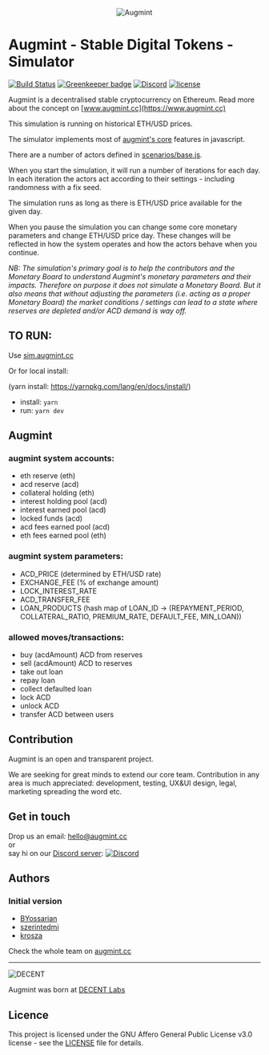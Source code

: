 <span style="display:block;text-align:center">![Augmint](http://www.augmint.cc/android-chrome-192x192.png)
</span>

# Augmint - Stable Digital Tokens - Simulator

[![Build Status](https://travis-ci.org/Augmint/augmint-sim.svg?branch=staging)](https://travis-ci.org/Augmint/augmint-sim)
[![Greenkeeper badge](https://badges.greenkeeper.io/Augmint/augmint-sim.svg)](https://greenkeeper.io/)
[![Discord](https://img.shields.io/discord/407574313810788364.svg)](https://discord.gg/PwDmsnu)
[![license](https://img.shields.io/github/license/Augmint/augmint-sim.svg)](https://github.com/Augmint/augmint-sim/blob/master/LICENSE)

Augmint is a decentralised stable cryptocurrency on Ethereum. Read more about the concept on [www.augmint.cc](https://www.augmint.cc)

This simulation is running on historical ETH/USD prices.

The simulator implements most of [augmint's core](https://github.com/Augmint/augmint-contracts) features in javascript.

There are a number of actors defined in [scenarios/base.js](https://github.com/DecentLabs/augmint-sim/blob/master/src/scenarios/base.js).

When you start the simulation, it will run a number of iterations for each day. In each iteration the actors act according to their settings - including randomness with a fix seed.

The simulation runs as long as there is ETH/USD price available for the given day.

When you pause the simulation you can change some core monetary parameters and change ETH/USD price day. These changes will be reflected in how the system operates and how the actors behave when you continue.

_NB: The simulation's primary goal is to help the contributors and the Monetary Board to understand Augmint's monetary parameters and their impacts. Therefore on purpose it does not simulate a Monetary Board. But it also means that without adjusting the parameters (i.e. acting as a proper Monetary Board) the market conditions / settings can lead to a state where reserves are depleted and/or ACD demand is way off._

## TO RUN:

Use [sim.augmint.cc](https://sim.augmint.cc)

Or for local install:

(yarn install: https://yarnpkg.com/lang/en/docs/install/)

* install: `yarn`
* run: `yarn dev`

## Augmint

### augmint system accounts:

* eth reserve (eth)
* acd reserve (acd)
* collateral holding (eth)
* interest holding pool (acd)
* interest earned pool (acd)
* locked funds (acd)
* acd fees earned pool (acd)
* eth fees earned pool (eth)

### augmint system parameters:

* ACD_PRICE (determined by ETH/USD rate)
* EXCHANGE_FEE (% of exchange amount)
* LOCK_INTEREST_RATE
* ACD_TRANSFER_FEE
* LOAN_PRODUCTS (hash map of LOAN_ID -> (REPAYMENT_PERIOD, COLLATERAL_RATIO, PREMIUM_RATE, DEFAULT_FEE, MIN_LOAN))

### allowed moves/transactions:

* buy (acdAmount) ACD from reserves
* sell (acdAmount) ACD to reserves
* take out loan
* repay loan
* collect defaulted loan
* lock ACD
* unlock ACD
* transfer ACD between users

## Contribution

Augmint is an open and transparent project.

We are seeking for great minds to extend our core team. Contribution in any area is much appreciated: development, testing, UX&UI design, legal, marketing spreading the word etc.

## Get in touch

Drop us an email: hello@augmint.cc  
 or  
say hi on our [Discord server](https://discord.gg/PwDmsnu): [![Discord](https://img.shields.io/discord/407574313810788364.svg)](https://discord.gg/PwDmsnu)

## Authors

### Initial version

* [BYossarian](https://github.com/BYossarian)
* [szerintedmi](https://github.com/szerintedmi)
* [krosza](https://github.com/krosza)

Check the whole team on [augmint.cc](http://www.augmint.cc)

---

![DECENT](http://www.decent.org/images/logo-voronoi_120x33.png)

Augmint was born at [DECENT Labs](http://www.decent.org)

## Licence

This project is licensed under the GNU Affero General Public License v3.0 license - see the [LICENSE](LICENSE) file for details.
